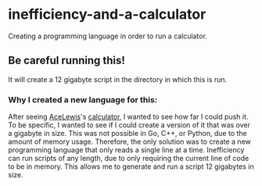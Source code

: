 # inefficiency-and-a-calculator
Creating a programming language in order to run a calculator.

## Be careful running this!
It will create a 12 gigabyte script in the directory in which this is run.

### Why I created a new language for this:
After seeing [AceLewis](https://github.com/AceLewis)'s [calculator](https://github.com/AceLewis/my_first_calculator.py), I wanted to see how far I could push it. To be specific, I wanted to see if I could create a version of it that was over a gigabyte in size. This was not possible in Go, C++, or Python, due to the amount of memory usage. Therefore, the only solution was to create a new programming language that only reads a single line at a time. Inefficiency can run scripts of any length, due to only requiring the current line of code to be in memory. This allows me to generate and run a script 12 gigabytes in size.
